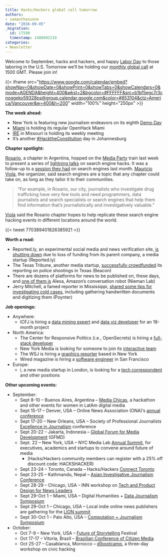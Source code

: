```yaml
---
title: Hacks/Hackers global call tomorrow
authors:
- samanthasunne
date: "2016-09-05"
_migration:
  id: 17598
  timestamp: 1486602219
categories:
- Newsletter
---
```


Welcome to September, hacks and hackers, and happy [Labor Day][1] to those laboring in the U.S. Tomorrow we&#8217;ll be holding our [monthly global call][2] at 1500 GMT. Please join in!

{{< iframe src="https://www.google.com/calendar/embed?showNav=0&showDate=0&showPrint=0&showTabs=0&showCalendars=0&mode=AGENDA&height=400&wkst=2&bgcolor=#FFFFFF&src=b1bf5egc7r3cnoqgeko59328ps@group.calendar.google.com&color=#853104&ctz=America/Vancouver&w=400&h=200" width="100%" height="250px" >}}

**The week ahead:**

  * New York is featuring new journalism endeavors on its eighth [Demo Day][3]
  * [Miami][4] is holding its regular OpenHack Miami
  * [IRE][5] in Missouri is holding its weekly meeting
  * It&#8217;s another [#HacktheConstitution][6] day in Johannesburg

**Chapter spotlight:**

[Rosario][7], a chapter in Argentina, hopped on the [Media Party][8] train last week to present a series of [lightning talks][9] on search engine hacks. It was a follow-up to a [session they had][10] on search engines last month. [Mauricio Viola][11], the organizer, said search engines are a topic that any chapter could take on, as long as they tailor it to their communities.

> &#8220;For example, in Rosario, our city, journalists who investigate drug trafficking have very few tools and need programmers, data journalists and search specialists or search engines that help them find information that&#8217;s journalistically and investigatively valuable.&#8221;

[Viola][11] said the Rosario chapter hopes to help replicate these search engine hacking events in different locations around the world.

{{< tweet 770389401826385921 >}}

**Worth a read:**

  * Reported.ly, an experimental social media and news verification site, [is shutting down][12] due to loss of funding from its parent company, a media startup (Reported.ly)
  * The Texas Tribune, another media startup, [successfully crowdfunded][13] its reporting on police shootings in Texas (Beacon)
  * There are dozens of platforms for news to be published on, these days, and [one of them is][14] Alexa, Amazon&#8217;s conversation robot (Nieman Lab)
  * Jerry Mitchell, a famed reporter in Mississippi, [shared some tips for investigating cold cases][15], including gathering handwritten documents and digitizing them (Poynter)

**Job openings:**

  * Anywhere: 
      * ICFJ is hiring a [data mining expert][16] and [data viz developer][17] for an 18-month project
  * North America: 
      * The Center for Responsive Politics (i.e., OpenSecrets) is hiring a [full-stack developer][18]
      * New York Media is looking for someone to join its [interactive team][19]
      * The WSJ is hiring a [graphics reporter][20] based in New York
      * Wired magazine is hiring a [software engineer][21] in San Francisco
  * Europe: 
      * i, a new media startup in London, is looking for a [tech correspondent][22] and other positions

**Other upcoming events:**

  * September: 
      * Sept 8-10 &#8211; Buenos Aires, Argentina &#8211; [Media Chicas][23], a hackathon and other events for women in LatAm digital media
      * Sept 15-17 &#8211; Denver, USA &#8211; Online News Association (ONA)&#8217;s [annual conference][24]
      * Sept 17-20 &#8211; New Orleans, USA &#8211; Society of Professional Journalists [Excellence in Journalism][25] conference
      * Sept 20-22 &#8211; Jakarta, Indonesia &#8211; [Global Forum for Media Development][26] (GFMD)
      * Sept. 22 &#8211; New York, USA &#8211; NYC Media Lab [Annual Summit][27], for executives, academics and startups to convene around future of media 
          * (Hacks/Hackers community members can register with a 25% off discount code: HACKSHACKER)
      * Sept 23-24 &#8211; Toronto, Canada &#8211; Hacks/Hackers [Connect Toronto][28]
      * Sept 23-25 &#8211; Kathmandu, Nepal &#8211; [Asian Investigative Journalism Conference][29]
      * Sept 28-29 &#8211; Chicago, USA &#8211; INN workshop on [Tech and Product Design for News Leaders][30]
      * Sept 29-Oct 1 &#8211; Miami, USA &#8211; Digital Humanities + [Data Journalism Symposium][31]
      * Sept 29-Oct 1 &#8211; Chicago, USA &#8211; Local indie online news publishers are gathering for the [LION summit][32]
      * Sept 30-Oct 1 &#8211; Palo Alto, USA &#8211; [Computation + Journalism Symposium][33]
  * October: 
      * Oct 7-9 &#8211; New York, USA &#8211; [Future of Storytelling][34] Festival
      * Oct 17-17 &#8211; Vitoria, Brazil &#8211; [Brazilian Conference of Citizen Media][35]
      * Oct 25-27 &#8211; Casablanca, Morrocco &#8211; [d|bootcamp][36], a three-day workshop on civic hacking

 [1]: http://time.com/3222093/labor-day-school-white-history-monday-september/
 [2]: http://hackshackers.com/resources/global-open-call/
 [3]: http://www.meetup.com/hacks-hackers-nyc/events/233272604/
 [4]: http://www.meetup.com/Hacks-Hackers-Miami/
 [5]: http://www.meetup.com/hackshackersIRE/
 [6]: http://www.meetup.com/HacksHackersAfrica/events/233795382/
 [7]: http://www.meetup.com/Hacks-Hackers-Rosario/
 [8]: http://mediaparty.info
 [9]: http://www.meetup.com/Hacks-Hackers-Rosario/events/233523695/
 [10]: http://www.meetup.com/Hacks-Hackers-Rosario/events/231512923/
 [11]: https://twitter.com/busquedasnet
 [12]: https://reported.ly/2016/08/31/reported-ly-says-goodbye-for-now/
 [13]: https://www.beaconreader.com/projects/unholstered-when-police-pull-the-trigger
 [14]: http://www.niemanlab.org/2016/08/alexa-give-me-the-news-how-outlets-are-tailoring-their-coverage-for-amazons-new-platform/
 [15]: http://www.poynter.org/2016/lessons-from-jerry-mitchell-the-cold-case-reporter/428314/
 [16]: http://www.icfj.org/about/jobs/web-scraping-and-data-mining-expert-contractorconsulting
 [17]: http://www.icfj.org/about/jobs/data-visualization-developer-contractorconsulting
 [18]: http://www.opensecrets.org/about/jobs.php#dev
 [19]: http://ire.org/jobs/job/884/
 [20]: http://talkingbiznews.com/biz-news-help-wanted/wsj-seeks-graphics-reporter-in-new-york/
 [21]: https://condenast.avature.net/careers/JobDetail/San-Francisco-California-Software-Engineer-2-WIRED/7423
 [22]: http://www.gorkanajobs.co.uk/job/64130/i-technology-correspondent/
 [23]: https://www.eventbrite.com/e/media-chicas-inspirate-capacitate-y-desarrolla-proyectos-tickets-27350062774
 [24]: http://ona16.journalists.org/
 [25]: http://excellenceinjournalism.org/
 [26]: http://gfmd.info/en/site/news/882/Get-ready-for-the-2016-Jakarta-World-Forum-for-Media-Development.htm
 [27]: http://summit.nycmedialab.org/
 [28]: http://connect.hackshackers.com/events/toronto
 [29]: http://2016.uncoveringasia.org/
 [30]: https://inn.org/event/technology-and-product-design-for-newsroom-leaders/
 [31]: http://dhdjmiami.com/
 [32]: http://www.lionpublishers.com/conference/home/
 [33]: http://journalism.stanford.edu/cj2016/
 [34]: http://www.fostfest.com/#content
 [35]: http://eventos.ufes.br/index.php/midiacidada/midiacidada
 [36]: http://casablanca.dbootcamp.org/
